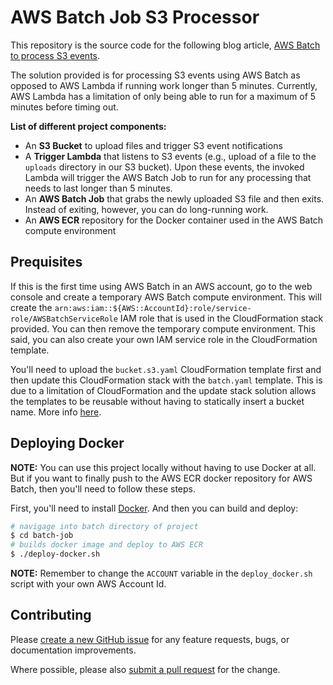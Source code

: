 # AWS Batch Job S3 Processor

This repository is the source code for the following blog article, [AWS Batch to process S3 events](https://justinplute.com/aws-batch-to-process-s3-events/).

The solution provided is for processing S3 events using AWS Batch as opposed to AWS Lambda if running work longer than 5 minutes. Currently, AWS Lambda has a limitation of only being able to run for a maximum of 5 minutes before timing out.

**List of different project components:**

* An **S3 Bucket** to upload files and trigger S3 event notifications
* A **Trigger Lambda** that listens to S3 events (e.g., upload of a file to the `uploads` directory in our S3 bucket). Upon these events, the invoked Lambda will trigger the AWS Batch Job to run for any processing that needs to last longer than 5 minutes.
* An **AWS Batch Job** that grabs the newly uploaded S3 file and then exits. Instead of exiting, however, you can do long-running work.
* An **AWS ECR** repository for the Docker container used in the AWS Batch compute environment

## Prequisites

If this is the first time using AWS Batch in an AWS account, go to the web console and create a temporary AWS Batch compute environment. This will create the `arn:aws:iam::${AWS::AccountId}:role/service-role/AWSBatchServiceRole` IAM role that is used in the CloudFormation stack provided. You can then remove the temporary compute environment. This said, you can also create your own IAM service role in the CloudFormation template.

You'll need to upload the `bucket.s3.yaml` CloudFormation template first and then update this CloudFormation stack with the `batch.yaml` template. This is due to a limitation of CloudFormation and the update stack solution allows the templates to be reusable without having to statically insert a bucket name. More info <a href="https://aws.amazon.com/premiumsupport/knowledge-center/unable-validate-destination-s3/" target="_blank">here</a>.

## Deploying Docker

**NOTE:** You can use this project locally without having to use Docker at all. But if you want to finally push to the AWS ECR docker repository for AWS Batch, then you'll need to follow these steps.

First, you'll need to install [Docker](https://docs.docker.com/engine/installation/). And then you can build and deploy:

```bash
# navigage into batch directory of project
$ cd batch-job
# builds docker image and deploy to AWS ECR
$ ./deploy-docker.sh
```
**NOTE:** Remember to change the `ACCOUNT` variable in the `deploy_docker.sh` script with your own AWS Account Id.

## Contributing

Please [create a new GitHub issue](https://github.com/rplute/aws-batch-job-s3-processor/issues/new) for any feature requests, bugs, or documentation improvements.

Where possible, please also [submit a pull request](https://help.github.com/articles/creating-a-pull-request-from-a-fork/) for the change.
